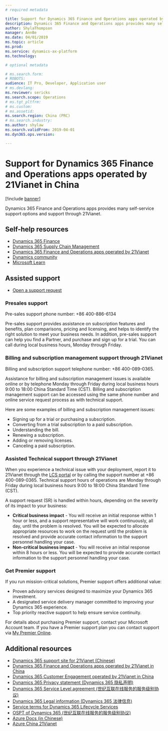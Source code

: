 ```yaml
---
# required metadata

title: Support for Dynamics 365 Finance and Operations apps operated by 21Vianet in China
description: Dynamics 365 Finance and Operations apps provides many self-service support options and support through 21Vianet. 
author: ShylaThompson
manager: AnnBe
ms.date: 04/01/2019
ms.topic: article
ms.prod: 
ms.service: dynamics-ax-platform
ms.technology: 

# optional metadata

# ms.search.form: 
# ROBOTS: 
audience: IT Pro, Developer, Application user
# ms.devlang: 
ms.reviewer: sericks
ms.search.scope: Operations
# ms.tgt_pltfrm: 
# ms.custom: 
# ms.assetid: 
ms.search.region: China (PRC)
# ms.search.industry: 
ms.author: shylaw
ms.search.validFrom: 2019-04-01
ms.dyn365.ops.version: 

---
```


# Support for Dynamics 365 Finance and Operations apps operated by 21Vianet in China

[!include [banner](../includes/banner.md)]

Dynamics 365 Finance and Operations apps provides many self-service support options and support through 21Vianet.

## Self-help resources


- [Dynamics 365 Finance](../../fin-and-ops/index.md)
- [Dynamics 365 Supply Chain Management](../../supply-chain-management/index.md)
- [Dynamics 365 Finance and Operations apps operated by 21Vianet](../deployment/china-local-deployment.md)
- [Dynamics community](https://community.dynamics.com/)
- [Microsoft Learn](https://docs.microsoft.com/learn/)

## Assisted support

- [Open a support request](https://lcs.dynamics.cn/)

### Presales support

Pre-sales support phone number: +86 400-886-6134

Pre-sales support provides assistance on subscription features and benefits, plan comparisons, pricing and licensing, and helps to identify the right solution to meet your business needs. In addition, pre-sales support can help you find a Partner, and purchase and sign up for a trial. You can call during local business hours, Monday through Friday. 

### Billing and subscription management support through 21Vianet

Billing and subscription support telephone number: +86 400-089-0365.

Assistance for billing and subscription management issues is available online or by telephone Monday through Friday during local business hours 9:00 to 18:00 China Standard Time (CST). Billing and subscription management support can be accessed using the same phone number and online service request process as with technical support.

Here are some examples of billing and subscription management issues:

- Signing up for a trial or purchasing a subscription.
- Converting from a trial subscription to a paid subscription.
- Understanding the bill.
- Renewing a subscription.
- Adding or removing licenses.
- Canceling a paid subscription.


### Assisted Technical support through 21Vianet

When you experience a technical issue with your deployment, report it to 21Vianet through the [LCS portal](https://lcs.dynamics.cn/) or by calling the support number at +86 400-089-0365.  Technical support hours of operations are Monday through Friday during local business hours 9:00 to 18:00 China Standard Time (CST).

A support request (SR) is handled within hours, depending on the severity of its impact to your business:

- **Critical business impact** - You will receive an initial response within 1 hour or less, and a support representative will work continuously, all day, until the problem is resolved. You will be expected to allocate appropriate resources to work on the request until the problem is resolved and provide accurate contact information to the support personnel handling your case.
- **Non-critical business impact** - You will receive an initial response within 8 hours or less. You will be expected to provide accurate contact information to the support personnel handling your case.


### Get Premier support
If you run mission-critical solutions, Premier support offers additional value:

- Proven advisory services designed to maximize your Dynamics 365 investment.
- A designated service delivery manager committed to improving your Dynamics 365 experience.
- Top priority reactive support to help ensure service continuity.

For details about purchasing Premier support, contact your Microsoft Account team. If you have a Premier support plan you can contact support via [My Premier Online](https://support.microsoft.com/premier). 

## Additional resources
- [Dynamics 365 support site for 21Vianet (Chinese)](https://www.21vbluecloud.com/Dynamics365/)
- [Dynamics 365 Finance and Operations apps operated by 21Vianet in China](../deployment/china-local-deployment.md)
- [Dynamics 365 Customer Engagement operated by 21Vianet in China](https://docs.microsoft.com/dynamics365/customer-engagement/admin/datacenter/21vianet-support)
- [Dynamics 365 Privacy statement (Dynamics 365 隐私声明)](https://www.21vbluecloud.com/Dynamics365/d365-privacy/)
- [Dynamics 365 Service Level agreement (世纪互联在线服务的服务级别协议)](https://www.21vbluecloud.com/Dynamics365/d365-sla/)
- [Dynamics 365  Legal information (Dynamics 365 法律信息)](https://www.21vbluecloud.com/Dynamics365/dynamics365-legal/)
- [Service terms for Dynamics 365 Lifecycle Services](https://www.21vbluecloud.com/dynamics365/d365-lcs/)
- [OSPT of Dynamics 365 (世纪互联在线服务的服务级别协议)](https://www.21vbluecloud.com/ostpt/)
- [Azure Docs (in Chinese)](https://docs.azure.cn/zh-cn/)
- [Azure China 21Vianet](https://docs.microsoft.com/azure/china/china-welcome)
